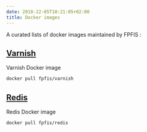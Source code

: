 ```yaml
---
date: 2018-22-05T10:21:05+02:00
title: Docker images
---
```


A curated lists of docker images maintained by FPFIS :

## [Varnish](/docker-images/varnish)

Varnish Docker image

```sh
docker pull fpfis/varnish
```

## [Redis](/docker-images/redis)

Redis Docker image

```sh
docker pull fpfis/redis
```